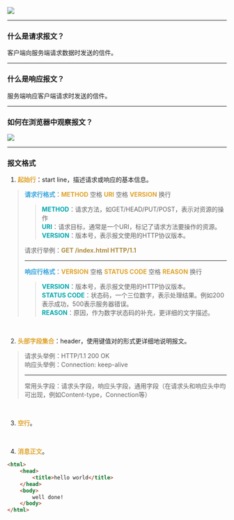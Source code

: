 ![](img/edfe36f5.png)
***
### 什么是请求报文？
客户端向服务端请求数据时发送的信件。
***
### 什么是响应报文？
服务端响应客户端请求时发送的信件。
***
### 如何在浏览器中观察报文？
![](img/4324d2a1.png)
***
### 报文格式
1. <font color=#dea32c>**起始行**</font>：start line，描述请求或响应的基本信息。
> <font color=#33a3dc>**请求行格式**</font>：<font color=#dea32c>**METHOD**</font> 空格 <font color=#dea32c>**URI**</font> 空格 <font color=#dea32c>**VERSION**</font> 换行  
>> <font color=#00a6ac>**METHOD**</font>：请求方法，如GET/HEAD/PUT/POST，表示对资源的操作  
>> <font color=#00a6ac>**URI**</font>：请求目标，通常是一个URI，标记了请求方法要操作的资源。
>> <font color=#00a6ac>**VERSION**</font>：版本号，表示报文使用的HTTP协议版本。
> 
> 请求行举例：<font color=#ad8b3d>**GET /index.html HTTP/1.1**</font>
> ***
> <font color=#33a3dc>**响应行格式**</font>：<font color=#dea32c>**VERSION**</font> 空格 <font color=#dea32c>**STATUS CODE**</font> 空格 <font color=#dea32c>**REASON**</font> 换行
>> <font color=#00a6ac>**VERSION**</font>：版本号，表示报文使用的HTTP协议版本。  
> <font color=#00a6ac>**STATUS CODE**</font>：状态码，一个三位数字，表示处理结果。例如200表示成功，500表示服务器错误。  
> <font color=#00a6ac>**REASON**</font>：原因，作为数字状态码的补充，更详细的文字描述。

<br>

2. <font color=#dea32c>**头部字段集合**</font>：header，使用键值对的形式更详细地说明报文。
> 请求头举例：HTTP/1.1 200 OK  
> 响应头举例：Connection: keep-alive
> ***
> 常用头字段：请求头字段，响应头字段，通用字段（在请求头和响应头中均可出现，例如Content-type，Connection等）

<br>

3. <font color=#dea32c>**空行**</font>。

<br>

4. <font color=#dea32c>**消息正文**</font>。
```html
<html>
    <head>
        <title>hello world</title>
    </head>
    <body>
        well done!
    </body>
</html>
```